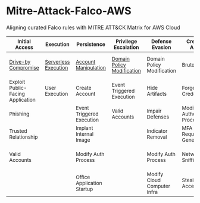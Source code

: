 # Mitre-Attack-Falco-AWS
Aligning curated Falco rules with MITRE ATT&amp;CK Matrix for AWS Cloud

| <sub>Initial Access</sub> | <sub>Execution</sub> | <sub>Persistence</sub> | <sub>Privilege Escalation</sub> | <sub>Defense Evasion</sub> | <sub>Credential Access</sub> |  <sub>Discovery</sub> | <sub>Lateral Movement</sub> | <sub>Collection</sub> | <sub>Exfiltration</sub> |  <sub>Impact</sub> |
| --- | --- | --- | --- | --- | --- | --- | --- | --- | --- | --- |
| <sub> [Drive-by Compromise](https://github.com/n1g3ld0ugla5/Mitre-Attack-Falco-AWS/blob/599e7ea5418ecfc74b8a32b4dd294411bf5e75fb/plugins/rules/aws_cloudtrail_rules.yaml#L1) </sub> | <sub> [Serverless Execution](https://github.com/n1g3ld0ugla5/Mitre-Attack-Falco-AWS/blob/f85e8ca0f7d876107d1d61e59ba9bc1021fce169/plugins/rules/aws_cloudtrail_rules.yaml#L13) </sub> | <sub> [Account Manipulation](https://github.com/n1g3ld0ugla5/Mitre-Attack-Falco-AWS/blob/f85e8ca0f7d876107d1d61e59ba9bc1021fce169/plugins/rules/aws_cloudtrail_rules.yaml#L28) </sub> | <sub>[Domain Policy Modification](https://github.com/n1g3ld0ugla5/Mitre-Attack-Falco-AWS/blob/e708cb47bc0604240f0dfd122b634fd948ab17f6/plugins/rules/aws_cloudtrail_rules.yaml#L38)</sub> | <sub>Domain Policy Modification</sub> | <sub>Brute Force</sub> | <sub>Account Discovery</sub> | <sub>Internal Spearphishing</sub> | <sub>Automated Collection</sub> | <sub>Transfer Data To Cloud Account</sub> | <sub>Account Access Removal</sub> |
| <sub> Exploit Public-Facing Application </sub> | <sub> User Execution </sub> | <sub> Create Account </sub> | <sub>Event Triggered Execution</sub> | <sub>Hide Artifacts</sub> | <sub>Forge Web Credentials</sub> | <sub>Cloud Infrastructure Discovery</sub> | <sub>Taint Shared Comtent</sub> | <sub>Data From Cloud Storage</sub> |  | <sub>Data Destruction</sub> |
| <sub> Phishing </sub> |  | <sub> Event Triggered Execution </sub> | <sub>Valid Accounts</sub> | <sub>Impair Defenses</sub> | <sub>Modify Authentication Process</sub> | <sub>Cloud Service Dashboard</sub> | <sub>Use Alternate Authentication Material</sub> | <sub>Data From Information Repositories</sub> |  | <sub>Data Encrypted For Impact</sub> |
| <sub> Trusted Relationship </sub> |  | <sub> Implant Internal Image </sub> |  | <sub>Indicator Removal</sub> | <sub>MFA Auth Request Generation</sub> | <sub>Cloud Service Discovery</sub> | | <sub>Data Staged</sub> |  | <sub>Defacement</sub> |
| <sub> Valid Accounts </sub> |  | <sub> Modify Auth Process </sub> |  | <sub>Modify Auth Process</sub> | <sub>Network Sniffing</sub> | <sub>Cloud Storage Object Discovery</sub> | | <sub>Email Collection</sub> |  | <sub>Endpoint Denial of Service</sub> |
| |  | <sub> Office Application Startup </sub> |  | <sub>Modify Cloud Computer Infra</sub> | <sub>Steal App Access Token</sub> | <sub>Network Service Discovery</sub> | | <sub>Email Collection</sub> |  | <sub>Network Denial of Service</sub> |
